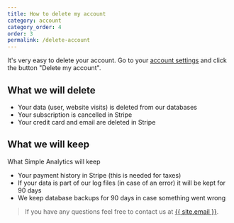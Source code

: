 ```yaml
---
title: How to delete my account
category: account
category_order: 4
order: 3
permalink: /delete-account
---
```


It's very easy to delete your account. Go to your [account settings](https://simpleanalytics.io/account) and click the button "Delete my account".

## What we will delete

- Your data (user, website visits) is deleted from our databases
- Your subscription is cancelled in Stripe
- Your credit card and email are deleted in Stripe

## What we will keep

What Simple Analytics will keep

- Your payment history in Stripe (this is needed for taxes)
- If your data is part of our log files (in case of an error) it will be kept for 90 days
- We keep database backups for 90 days in case something went wrong

> If you have any questions feel free to contact us at <a href="mailto:{{ site.email }}">{{ site.email }}</a>.
